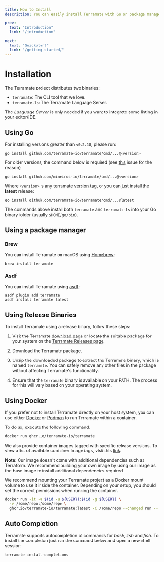 ```yaml
---
title: How to Install
description: You can easily install Terramate with Go or package managers such as brew. You can also run Terramate with Docker by building on top of our pre-configured image.

prev:
  text: "Introduction"
  link: "/introduction"

next:
  text: "Quickstart"
  link: "/getting-started/"
---
```


# Installation

The Terramate project distributes two binaries:

- `terramate`: The CLI tool that we love.
- `terramate-ls`: The Terramate Language Server.

The _Language Server_ is only needed if you want to integrate some linting in your editor/IDE.

## Using Go

For installing versions greater than `v0.2.18`, please run:

```sh
go install github.com/terramate-io/terramate/cmd/...@<version>
```

For older versions, the command below is required (see [this](https://github.com/golang/go/issues/50278#issuecomment-1567386638) issue for the reason):

```sh
go install github.com/mineiros-io/terramate/cmd/...@<version>
```

Where `<version>` is any terramate [version tag](https://github.com/terramate-io/terramate/tags),
or you can just install the **latest** release:

```sh
go install github.com/terramate-io/terramate/cmd/...@latest
```

The commands above install both `terramate` and `terramate-ls` into
your Go binary folder (usually `$HOME/go/bin`).

## Using a package manager

### Brew

You can install Terramate on macOS using [Homebrew](https://formulae.brew.sh/formula/terramate):

`brew install terramate`

### Asdf

You can install Terramate using [asdf](https://asdf-vm.com/):

```
asdf plugin add terramate
asdf install terramate latest
```

## Using Release Binaries

To install Terramate using a release binary, follow these steps:

1. Visit the Terramate [download page](https://terramate.io/download) or locate the suitable package for your system on the [Terramate Releases page](https://github.com/terramate-io/terramate/releases).

2. Download the Terramate package.

3. Unzip the downloaded package to extract the Terramate binary, which is named `terramate`. You can safely remove any other files in the package without affecting Terramate's functionality.

4. Ensure that the `terramate` binary is available on your PATH. The process for this will vary based on your operating system.

## Using Docker

If you prefer not to install Terramate directly on your host system,
you can use either [Docker](https://www.docker.com/) or [Podman](https://podman.io/) to run Terramate within a container.

To do so, execute the following command:

```sh
docker run ghcr.io/terramate-io/terramate
```

We also provide container images tagged with specific release versions.
To view a list of available container image tags, visit this [link](https://github.com/terramate-io/terramate/pkgs/container/terramate/versions).

**Note:** Our image doesn't come with additional dependencies such as Terraform. We recommend building
your own image by using our image as the base image to install additional dependencies required.

We recommend mounting your Terramate project as a Docker mount volume to use it inside the container.
Depending on your setup, you should set the correct permissions when running the container.

```sh
docker run -it -u $(id -u ${USER}):$(id -g ${USER}) \
  -v /some/repo:/some/repo \
  ghcr.io/terramate-io/terramate:latest -C /some/repo --changed run -- cmd
```

## Auto Completion

Terramate supports autocompletion of commands for _bash_, _zsh_ and _fish_. To
install the completion just run the command below and open a new shell session:

```sh
terramate install-completions
```

